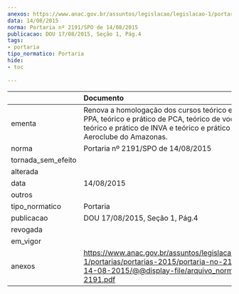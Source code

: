 ```yaml
---
anexos: https://www.anac.gov.br/assuntos/legislacao/legislacao-1/portarias/portarias-2015/portaria-no-2191-spo-de-14-08-2015/@@display-file/arquivo_norma/PA2015-2191.pdf
data: 14/08/2015
norma: Portaria nº 2191/SPO de 14/08/2015
publicacao: DOU 17/08/2015, Seção 1, Pág.4
tags:
- portaria
tipo_normatico: Portaria
hide: 
- toc 
 
---
```


|                    | Documento                                                                                                                                                                                  |
|:-------------------|:-------------------------------------------------------------------------------------------------------------------------------------------------------------------------------------------|
| ementa             | Renova a homologação dos cursos teórico e prático de PPA, teórico e prático de PCA, teórico de voo por IFR, teórico e prático de INVA e teórico e prático de CMV do Aeroclube do Amazonas. |
| norma              | Portaria nº 2191/SPO de 14/08/2015                                                                                                                                                         |
| tornada_sem_efeito |                                                                                                                                                                                            |
| alterada           |                                                                                                                                                                                            |
| data               | 14/08/2015                                                                                                                                                                                 |
| outros             |                                                                                                                                                                                            |
| tipo_normatico     | Portaria                                                                                                                                                                                   |
| publicacao         | DOU 17/08/2015, Seção 1, Pág.4                                                                                                                                                             |
| revogada           |                                                                                                                                                                                            |
| em_vigor           |                                                                                                                                                                                            |
| anexos             | https://www.anac.gov.br/assuntos/legislacao/legislacao-1/portarias/portarias-2015/portaria-no-2191-spo-de-14-08-2015/@@display-file/arquivo_norma/PA2015-2191.pdf                          |